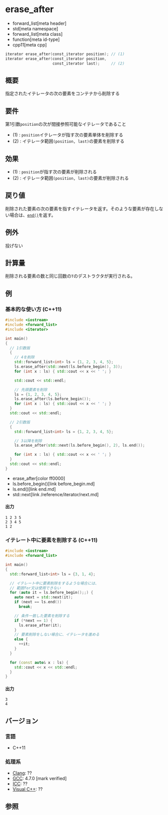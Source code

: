 # erase_after
* forward_list[meta header]
* std[meta namespace]
* forward_list[meta class]
* function[meta id-type]
* cpp11[meta cpp]

```cpp
iterator erase_after(const_iterator position); // (1)
iterator erase_after(const_iterator position,
                     const_iterator last);     // (2)
```

## 概要
指定されたイテレータの次の要素をコンテナから削除する


## 要件
第1引数`position`の次が間接参照可能なイテレータであること

- (1) : `position`イテレータが指す次の要素単体を削除する
- (2) : イテレータ範囲`(position, last)`の要素を削除する


## 効果
- (1) : `position`が指す次の要素が削除される
- (2) : イテレータ範囲`(position, last)`の要素が削除される


## 戻り値
削除された要素の次の要素を指すイテレータを返す。そのような要素が存在しない場合は、[`end()`](end.md)を返す。


## 例外
投げない


## 計算量
削除される要素の数と同じ回数の`T`のデストラクタが実行される。


## 例
### 基本的な使い方 (C++11)
```cpp example
#include <iostream>
#include <forward_list>
#include <iterator>

int main()
{
  // 1引数版
  {
    // 4を削除
    std::forward_list<int> ls = {1, 2, 3, 4, 5};
    ls.erase_after(std::next(ls.before_begin(), 3));
    for (int x : ls) { std::cout << x << ' '; }

    std::cout << std::endl;

    // 先頭要素を削除
    ls = {1, 2, 3, 4, 5};
    ls.erase_after(ls.before_begin());
    for (int x : ls) { std::cout << x << ' '; }
  }
  std::cout << std::endl;

  // 2引数版
  {
    std::forward_list<int> ls = {1, 2, 3, 4, 5};

    // 3以降を削除
    ls.erase_after(std::next(ls.before_begin(), 2), ls.end());

    for (int x : ls) { std::cout << x << ' '; }
  }
  std::cout << std::endl;
}
```
* erase_after[color ff0000]
* ls.before_begin()[link before_begin.md]
* ls.end()[link end.md]
* std::next[link /reference/iterator/next.md]

#### 出力
```
1 2 3 5 
2 3 4 5 
1 2 
```


### イテレート中に要素を削除する (C++11)
```cpp example
#include <iostream>
#include <forward_list>

int main()
{
  std::forward_list<int> ls = {3, 1, 4};

  // イテレート中に要素削除をするような場合には、
  // 範囲for文は使用できない
  for (auto it = ls.before_begin();;) {
    auto next = std::next(it);
    if (next == ls.end())
      break;

    // 条件一致した要素を削除する
    if (*next == 1) {
      ls.erase_after(it);
    }
    // 要素削除をしない場合に、イテレータを進める
    else {
      ++it;
    }
  }

  for (const auto& x : ls) {
    std::cout << x << std::endl;
  }
}
```

#### 出力
```
3
4
```

## バージョン
### 言語
- C++11

### 処理系
- [Clang](/implementation.md#clang): ??
- [GCC](/implementation.md#gcc): 4.7.0 [mark verified]
- [ICC](/implementation.md#icc): ??
- [Visual C++](/implementation.md#visual_cpp): ??


## 参照


